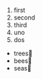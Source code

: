 1. first
2. second
3. third
  1. uno
  2. dos
  
  
* trees:deciduous_tree:
* bees:bee:
* seas:ocean:
